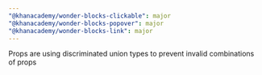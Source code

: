 ```yaml
---
"@khanacademy/wonder-blocks-clickable": major
"@khanacademy/wonder-blocks-popover": major
"@khanacademy/wonder-blocks-link": major
---
```


Props are using discriminated union types to prevent invalid combinations of props
